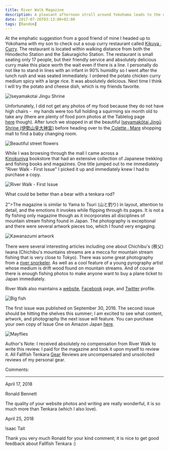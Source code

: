 ```yaml
---
title: River Walk Magazine
description: A pleasant afternoon stroll around Yokohama leads to the discovery of a new Japanese mountain fishing webzine called River Walk... 
date: 2017-07-26T03:13:00+02:00
tags: [Random]
---
```

<div class=“text-lg m-2”>
<p class="mb-2">At the emphatic suggestion from a good friend of mine I headed up to Yokohama with my son to check out a soup curry restaurant called <a href="https://www.google.co.jp/maps/place/KIKUYA%E3%83%BBCURRY/@35.4491728,139.6220584,16z/data=!4m12!1m6!3m5!1s0x60185c8a6564cbad:0xf73a4dd61507cb69!2sHinodecho+Station!8m2!3d35.445521!4d139.6266812!3m4!1s0x0:0x99caf2855e1fdaa8!8m2!3d35.4484609!4d139.6270104?hl=en" target="_blank" rel="noopener" class="text-red-500 hover:bg-red-500 hover:text-white">Kikuya ∙ Curry</a>. The restaurant is located within walking distance from both the Hinodecho Station and the Sakuragicho Station. The restaurant is small seating only 17 people, but their friendly service and absolutely delicious curry make this place worth the wait even if there is a line. I personally do not like to stand in lines with an infant in 90% humidity so I went after the lunch rush and was seated immediately. I ordered the potato chicken curry medium spicy with a large rice. It was absolutely delicious. Next time I think I will try the potato and cheese dish, which is my friends favorite.</p>

<img class="w-8/12 rounded-lg shadow-lg mx-auto" src="https://fallfish-tenkara-images.s3-us-west-1.amazonaws.com/FfT+-+River+Walk/River+Walk+Magazine-Yokohama-Japan-Iseyamako%CC%84tai+Jingu%CC%84+Shrine.jpg" alt="Iseyamakotai Jingu Shrine" />

<p class="mt-2 mb-2">Unfortunately, I did not get any photos of my food because they do not have high chairs -  my hands were too full holding a squirming six month old to take any (there are plenty of food porn photos at the Tablelog page <a href="https://tabelog.com/en/kanagawa/A1401/A140102/14004143/" target="_blank" rel="noopener" class="text-red-500 hover:bg-red-500 hover:text-white">here</a> though). After lunch we stopped in at the beautiful <a href="https://www.iseyama.jp" target="_blank" rel="noopener" class="text-red-500 hover:bg-red-500 hover:text-white">Iseyamakōtai Jingū Shrine (伊勢山皇大神宮)</a> before heading over to the<a href="https://colettemare-yokohama.com" target="_blank" rel="noopener" class="text-red-500 hover:bg-red-500 hover:text-white"> Colette ∙ Mare</a> shopping mall to find a baby changing room.</p>

<img class="w-8/12 rounded-lg shadow-lg mx-auto" src="https://fallfish-tenkara-images.s3-us-west-1.amazonaws.com/FfT+-+River+Walk/River+Walk+Magazine-Yokohama-Japan-Flowers.jpg" alt="Beautiful street flowers" />

<p class="mt-2 mb-2">While I was browsing through the mall I came across a <a href="https://colettemare-yokohama.com/shop/874" target="_blank" rel="noopener" class="text-red-500 hover:bg-red-500 hover:text-white">Kinokuniya</a> bookstore that had an extensive collection of Japanese trekking and fishing books and magazines. One title jumped out to me immediately "River Walk - First Issue" I picked it up and immediately knew I had to purchase a copy.</p>

<div class="w-8/12 mx-auto">
<img class="rounded-lg shadow-lg" src="https://fallfish-tenkara-images.s3-us-west-1.amazonaws.com/FfT+-+River+Walk/River+Walk+Magazine-Yokohama-Japan-cover.jpg" alt="River Walk - First Issue" />
<p class="italic text-center">What could be better than a bear with a tenkara rod?</p>
</div>
2">The magazine is similar to Yama to Tsuri (山と釣り) in layout, attention to detail, and the emotions it invokes while flipping through its pages. It is not a fly fishing only magazine though as it incorporates all disciplines of mountain stream fishing found in Japan. The photography is exceptional and there were several artwork pieces too, which I found very engaging.</p>

<img class="w-8/12 rounded-lg shadow-lg mx-auto" src="https://fallfish-tenkara-images.s3-us-west-1.amazonaws.com/FfT+-+River+Walk/River+Walk+Magazine-Yokohama-Japan-kawanazumi.jpg" alt="Kawanazumi artwork" />

<p class="mt-2 mb-2">There were several interesting articles including one about Chichibu's (秩父) Iwana (Chichibu's mountains streams are a mecca for mountain stream fishing that is very close to Tokyo). There was some great photography from a <a href="https://www.facebook.com/groups/420827871266964/permalink/1746457212037350/" target="_blank" rel="noopener" class="text-red-500 hover:bg-red-500 hover:text-white">river snorkeler</a>. As well as a cool feature of a young pyrography artist whose medium is drift wood found on mountain streams. And of course there is enough fishing photos to make anyone want to buy a plane ticket to Japan immediately.</p>

<p class="mt-2 mb-2">River Walk also maintains a <a href="https://river-walk.co.jp" target="_blank" rel="noopener" class="text-red-500 hover:bg-red-500 hover:text-white">website</a>, <a href="https://www.facebook.com/teru.wakabayashi.7" target="_blank" rel="noopener" class="text-red-500 hover:bg-red-500 hover:text-white">Facebook</a> page, and <a href="https://twitter.com/WakabayashiWalk?lang=ja" target="_blank" rel="noopener" class="text-red-500 hover:bg-red-500 hover:text-white">Twitter</a> profile.</p>

<img class="w-8/12 rounded-lg shadow-lg mx-auto" src="https://fallfish-tenkara-images.s3-us-west-1.amazonaws.com/FfT+-+River+Walk/River+Walk+Magazine-Yokohama-Japan-big+fish.jpg" alt="Big fish" />

<p class="mt-2 mb-2">The first issue was published on September 30, 2016. The second issue should be hitting the shelves this summer; I am excited to see what content, artwork, and photography the next issue will feature. You can purchase your own copy of Issue One on Amazon Japan <a href="https://www.amazon.co.jp/RIVER-WALK-First-Issue/dp/4990915909/ref=sr_1_1?s=books&amp;ie=UTF8&amp;qid=1501041702&amp;sr=1-1&amp;keywords=river+walk" target="_blank" rel="noopener" class="text-red-500 hover:bg-red-500 hover:text-white">here</a>.</p>
</p>

<img class="w-8/12 rounded-lg shadow-lg mx-auto" src="https://fallfish-tenkara-images.s3-us-west-1.amazonaws.com/FfT+-+River+Walk/River+Walk+Magazine-Yokohama-Japan-mayflies.jpg" alt="Mayflies" />

<p class="mt-2 mb-2">Author's Note: I received absolutely no compensation from River Walk to write this review. I paid for the magazine and took it upon myself to review it. All Fallfish Tenkara <a href="https://www.fallfishtenkara.com/category/gear/" target="_blank" rel="noopener" class="text-red-500 hover:bg-red-500 hover:text-white">Gear</a> Reviews are uncompensated and unsolicited reviews of my personal gear.</p>

<p class="font-semibold">Comments:</p>
<hr>
<p class="text-sm font-mono text-gray-400 font-bold mt-2 ml-2">April 17, 2018</p>
<p class="text-sm font-mono text-gray-400 font-bold ml-4">Ronald Bennett</p>
<p class="text-sm font-mono text-gray-400 italic ml-4">The quality of your website photos and writing are really wonderful, it is so much more than Tenkara (which I also love).</p>

<p class="text-sm font-mono text-gray-400 font-bold mt-2 ml-6">April 25, 2018</p>
<p class="text-sm font-mono text-gray-400 font-bold ml-6">Isaac Tait</p>
<p class="text-sm font-mono text-gray-400 italic ml-8">Thank you very much Ronald for your kind comment; it is nice to get good feedback about Fallfish Tenkara :)</p>
</div>